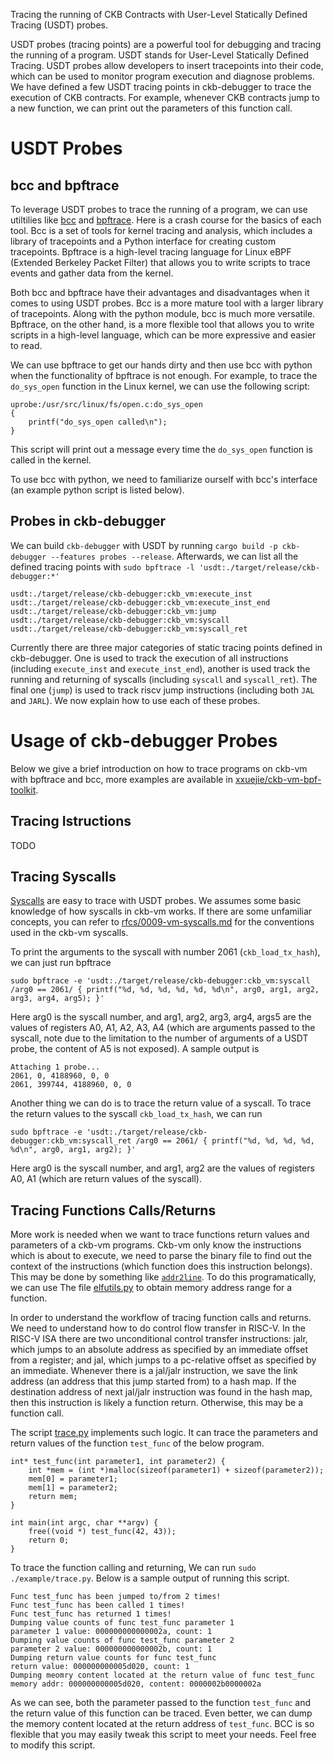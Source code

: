 Tracing the running of CKB Contracts with User-Level Statically Defined Tracing (USDT) probes.

USDT probes (tracing points) are a powerful tool for debugging and tracing the running of a program. USDT stands for User-Level Statically Defined Tracing.
USDT probes allow developers to insert tracepoints into their code, which can be used to monitor program execution and diagnose problems.
We have defined a few USDT tracing points in ckb-debugger to trace the execution of CKB contracts.
For example, whenever CKB contracts jump to a new function, we can print out the parameters of this function call.

# USDT Probes

## bcc and bpftrace
To leverage USDT probes to trace the running of a program, we can use utiltilies like [bcc](https://github.com/iovisor/bcc/) and [bpftrace](https://github.com/iovisor/bpftrace/).
Here is a crash course for the basics of each tool. Bcc is a set of tools for kernel tracing and analysis,
which includes a library of tracepoints and a Python interface for creating custom tracepoints.
Bpftrace is a high-level tracing language for Linux eBPF (Extended Berkeley Packet Filter)
that allows you to write scripts to trace events and gather data from the kernel.

Both bcc and bpftrace have their advantages and disadvantages when it comes to using USDT probes.
Bcc is a more mature tool with a larger library of tracepoints. Along with the python module, bcc is much more versatile.
Bpftrace, on the other hand, is a more flexible tool that allows you to write scripts in a high-level language,
which can be more expressive and easier to read.

We can use bpftrace to get our hands dirty and then use bcc with python when the functionality of bpftrace is not enough.
For example, to trace the `do_sys_open` function in the Linux kernel, we can use the following script:

```
uprobe:/usr/src/linux/fs/open.c:do_sys_open
{
    printf("do_sys_open called\n");
}
```

This script will print out a message every time the `do_sys_open` function is called in the kernel.

To use bcc with python, we need to familiarize ourself with bcc's interface (an example python script is listed below).

## Probes in ckb-debugger

We can build `ckb-debugger` with USDT by running `cargo build -p ckb-debugger --features probes --release`.
Afterwards, we can list all the defined tracing points with `sudo bpftrace -l 'usdt:./target/release/ckb-debugger:*'`

```
usdt:./target/release/ckb-debugger:ckb_vm:execute_inst
usdt:./target/release/ckb-debugger:ckb_vm:execute_inst_end
usdt:./target/release/ckb-debugger:ckb_vm:jump
usdt:./target/release/ckb-debugger:ckb_vm:syscall
usdt:./target/release/ckb-debugger:ckb_vm:syscall_ret
```

Currently there are three major categories of static tracing points defined in ckb-debugger.
One is used to track the execution of all instructions (including `execute_inst` and `execute_inst_end`),
another is used track the running and returning of syscalls (including `syscall` and `syscall_ret`). 
The final one (`jump`) is used to track riscv jump instructions (including both `JAL` and `JARL`).
We now explain how to use each of these probes.

# Usage of ckb-debugger Probes
Below we give a brief introduction on how to trace programs on ckb-vm with bpftrace and bcc,
more examples are available in [xxuejie/ckb-vm-bpf-toolkit](https://github.com/xxuejie/ckb-vm-bpf-toolkit).

## Tracing Istructions
TODO

## Tracing Syscalls
[Syscalls](https://github.com/nervosnetwork/rfcs/blob/master/rfcs/0009-vm-syscalls/0009-vm-syscalls.md) are easy to trace with USDT probes.
We assumes some basic knowledge of how syscalls in ckb-vm works. If there are some unfamiliar concepts,
you can refer to [rfcs/0009-vm-syscalls.md](https://github.com/nervosnetwork/rfcs/blob/master/rfcs/0009-vm-syscalls/0009-vm-syscalls.md) for
the conventions used in the ckb-vm syscalls.

To print the arguments to the syscall with number 2061 (`ckb_load_tx_hash`), we can just run bpftrace
```
sudo bpftrace -e 'usdt:./target/release/ckb-debugger:ckb_vm:syscall /arg0 == 2061/ { printf("%d, %d, %d, %d, %d, %d\n", arg0, arg1, arg2, arg3, arg4, arg5); }'
```

Here arg0 is the syscall number, and arg1, arg2, arg3, arg4, args5 are the values of registers A0, A1, A2, A3, A4
(which are arguments passed to the syscall, note due to the limitation to the number of arguments of a USDT probe,
the content of A5 is not exposed). A sample output is

```
Attaching 1 probe...
2061, 0, 4188960, 0, 0
2061, 399744, 4188960, 0, 0
```

Another thing we can do is to trace the return value of a syscall.
To trace the return values to the syscall `ckb_load_tx_hash`, we can run
```
sudo bpftrace -e 'usdt:./target/release/ckb-debugger:ckb_vm:syscall_ret /arg0 == 2061/ { printf("%d, %d, %d, %d, %d\n", arg0, arg1, arg2); }'
```
Here arg0 is the syscall number, and arg1, arg2 are the values of registers A0, A1 (which are return values of the syscall).

## Tracing Functions Calls/Returns
More work is needed when we want to trace functions return values and parameters of a ckb-vm programs.
Ckb-vm only know the instructions which is about to execute, we need to parse the binary file to find out
the context of the instructions (which function does this instruction belongs). This
may be done by something like [`addr2line`](https://linux.die.net/man/1/addr2line).
To do this programatically, we can use The file [elfutils.py](../examples/elfutils.py) to obtain memory address range for a function.

In order to understand the workflow of tracing function calls and returns. 
We need to understand how to do control flow transfer in RISC-V.
In the RISC-V ISA there are two unconditional control transfer instructions: jalr,
which jumps to an absolute address as specified by an immediate offset from a register;
and jal, which jumps to a pc-relative offset as specified by an immediate.
Whenever there is a jal/jalr instruction, we save the link address (an address that this jump started from) to a hash map.
If the destination address of next jal/jalr instruction was found in the hash map,
then this instruction is likely a function return. Otherwise, this may be a function call.

The script [trace.py](../examples/trace.py) implements such logic.
It can trace the parameters and return values of the function `test_func` of the below program.
```
int* test_func(int parameter1, int parameter2) {
    int *mem = (int *)malloc(sizeof(parameter1) + sizeof(parameter2));
    mem[0] = parameter1;
    mem[1] = parameter2;
    return mem;
}

int main(int argc, char **argv) {
    free((void *) test_func(42, 43));
    return 0;
}
```

To trace the function calling and returning, 
We can run `sudo ./example/trace.py`. Below is a sample output of running this script.

```
Func test_func has been jumped to/from 2 times!
Func test_func has been called 1 times!
Func test_func has returned 1 times!
Dumping value counts of func test_func parameter 1
parameter 1 value: 000000000000002a, count: 1
Dumping value counts of func test_func parameter 2
parameter 2 value: 000000000000002b, count: 1
Dumping return value counts for func test_func
return value: 000000000005d020, count: 1
Dumping meomry content located at the return value of func test_func
memory addr: 000000000005d020, content: 0000002b0000002a
```

As we can see, both the parameter passed to the function `test_func` and the return value of this function can be traced.
Even better, we can dump the memory content located at the return address of `test_func`.
BCC is so flexible that you may easily tweak this script to meet your needs. Feel free to modify this script.
